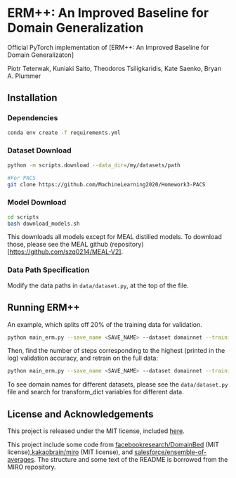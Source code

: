 # ERM++: An Improved Baseline for Domain Generalization

Official PyTorch implementation of [ERM++: An Improved Baseline for Domain Generalizaton]

Piotr Teterwak, Kuniaki Saito, Theodoros Tsiligkaridis, Kate Saenko, Bryan A. Plummer




## Installation

### Dependencies

```sh
conda env create -f requirements.yml
```

### Dataset Download


```sh
python -m scripts.download --data_dir=/my/datasets/path

#For PACS
git clone https://github.com/MachineLearning2020/Homework3-PACS

```

### Model Download
 ```sh
 cd scripts
 bash download_models.sh

```

This downloads all models except for MEAL distilled models. To download those,
please see the MEAL github (repository)[https://github.com/szq0214/MEAL-V2].

### Data Path Specification

Modify the data paths in   ```data/dataset.py```, at the top of the file.

## Running ERM++

An example, which splits off 20% of the training data for validation.
```sh
python main_erm.py --save_name <SAVE_NAME> --dataset domainnet --training_data "clipart infograph real quickdraw sketch" --validation_data painting --sma --save_dir <SAVE_DIR> --steps  60000 --train-val-split 0.8 --lr 5e-5 --save-freq 1000 --linear-steps 500 --sma-start-iter 600 --arch resnet_timm_augmix
```

Then, find the number of steps corresponding to the highest (printed in the log) validation accuracy, and retrain on the full data:

```sh
python main_erm.py --save_name <SAVE_NAME> --dataset domainnet --training_data "clipart infograph real quickdraw sketch" --validation_data painting --sma --save_dir <SAVE_DIR> --steps  60000 --lr 5e-5 --save-freq 1000 --linear-steps 500 --sma-start-iter 600 --arch resnet_timm_augmix
```


To see domain names for different datasets, please see the ```data/dataset.py``` file and search for transform_dict variables for different data.



## License and Acknowledgements

This project is released under the MIT license, included [here](./LICENSE).

This project include some code from [facebookresearch/DomainBed](https://github.com/facebookresearch/DomainBed) (MIT license),[kakaobrain/miro](https://github.com/kakaobrain/miro) (MIT license), and [salesforce/ensemble-of-averages](https://github.com/salesforce/ensemble-of-averages).  The structure and some text of the  README is borrowed from the  MIRO repository.
